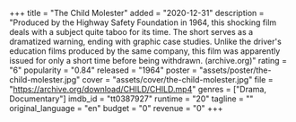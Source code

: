 +++
title = "The Child Molester"
added = "2020-12-31"
description = "Produced by the Highway Safety Foundation in 1964, this shocking film deals with a subject quite taboo for its time. The short serves as a dramatized warning, ending with graphic case studies. Unlike the driver's education films produced by the same company, this film was apparently issued for only a short time before being withdrawn. (archive.org)"
rating = "6"
popularity = "0.84"
released = "1964"
poster = "assets/poster/the-child-molester.jpg"
cover = "assets/cover/the-child-molester.jpg"
file = "https://archive.org/download/CHILD/CHILD.mp4"
genres = ["Drama, Documentary"]
imdb_id = "tt0387927"
runtime = "20"
tagline = ""
original_language = "en"
budget = "0"
revenue = "0"
+++